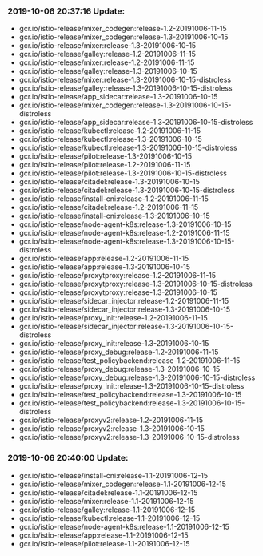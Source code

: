 ### 2019-10-06 20:37:16 Update:

- gcr.io/istio-release/mixer_codegen:release-1.2-20191006-11-15
- gcr.io/istio-release/mixer_codegen:release-1.3-20191006-10-15
- gcr.io/istio-release/mixer:release-1.3-20191006-10-15
- gcr.io/istio-release/galley:release-1.2-20191006-11-15
- gcr.io/istio-release/mixer:release-1.2-20191006-11-15
- gcr.io/istio-release/galley:release-1.3-20191006-10-15
- gcr.io/istio-release/mixer:release-1.3-20191006-10-15-distroless
- gcr.io/istio-release/galley:release-1.3-20191006-10-15-distroless
- gcr.io/istio-release/app_sidecar:release-1.3-20191006-10-15
- gcr.io/istio-release/mixer_codegen:release-1.3-20191006-10-15-distroless
- gcr.io/istio-release/app_sidecar:release-1.3-20191006-10-15-distroless
- gcr.io/istio-release/kubectl:release-1.2-20191006-11-15
- gcr.io/istio-release/kubectl:release-1.3-20191006-10-15
- gcr.io/istio-release/kubectl:release-1.3-20191006-10-15-distroless
- gcr.io/istio-release/pilot:release-1.3-20191006-10-15
- gcr.io/istio-release/pilot:release-1.2-20191006-11-15
- gcr.io/istio-release/pilot:release-1.3-20191006-10-15-distroless
- gcr.io/istio-release/citadel:release-1.3-20191006-10-15
- gcr.io/istio-release/citadel:release-1.3-20191006-10-15-distroless
- gcr.io/istio-release/install-cni:release-1.2-20191006-11-15
- gcr.io/istio-release/citadel:release-1.2-20191006-11-15
- gcr.io/istio-release/install-cni:release-1.3-20191006-10-15
- gcr.io/istio-release/node-agent-k8s:release-1.3-20191006-10-15
- gcr.io/istio-release/node-agent-k8s:release-1.2-20191006-11-15
- gcr.io/istio-release/node-agent-k8s:release-1.3-20191006-10-15-distroless
- gcr.io/istio-release/app:release-1.2-20191006-11-15
- gcr.io/istio-release/app:release-1.3-20191006-10-15
- gcr.io/istio-release/proxytproxy:release-1.2-20191006-11-15
- gcr.io/istio-release/proxytproxy:release-1.3-20191006-10-15-distroless
- gcr.io/istio-release/proxytproxy:release-1.3-20191006-10-15
- gcr.io/istio-release/sidecar_injector:release-1.2-20191006-11-15
- gcr.io/istio-release/sidecar_injector:release-1.3-20191006-10-15
- gcr.io/istio-release/proxy_init:release-1.2-20191006-11-15
- gcr.io/istio-release/sidecar_injector:release-1.3-20191006-10-15-distroless
- gcr.io/istio-release/proxy_init:release-1.3-20191006-10-15
- gcr.io/istio-release/proxy_debug:release-1.2-20191006-11-15
- gcr.io/istio-release/test_policybackend:release-1.2-20191006-11-15
- gcr.io/istio-release/proxy_debug:release-1.3-20191006-10-15
- gcr.io/istio-release/proxy_debug:release-1.3-20191006-10-15-distroless
- gcr.io/istio-release/proxy_init:release-1.3-20191006-10-15-distroless
- gcr.io/istio-release/test_policybackend:release-1.3-20191006-10-15
- gcr.io/istio-release/test_policybackend:release-1.3-20191006-10-15-distroless
- gcr.io/istio-release/proxyv2:release-1.2-20191006-11-15
- gcr.io/istio-release/proxyv2:release-1.3-20191006-10-15
- gcr.io/istio-release/proxyv2:release-1.3-20191006-10-15-distroless
### 2019-10-06 20:40:00 Update:

- gcr.io/istio-release/install-cni:release-1.1-20191006-12-15
- gcr.io/istio-release/mixer_codegen:release-1.1-20191006-12-15
- gcr.io/istio-release/citadel:release-1.1-20191006-12-15
- gcr.io/istio-release/mixer:release-1.1-20191006-12-15
- gcr.io/istio-release/galley:release-1.1-20191006-12-15
- gcr.io/istio-release/kubectl:release-1.1-20191006-12-15
- gcr.io/istio-release/node-agent-k8s:release-1.1-20191006-12-15
- gcr.io/istio-release/app:release-1.1-20191006-12-15
- gcr.io/istio-release/pilot:release-1.1-20191006-12-15
